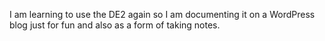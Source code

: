 I am learning to use the DE2 again so I am documenting it on a WordPress blog just for fun and also as a form of taking notes.  


